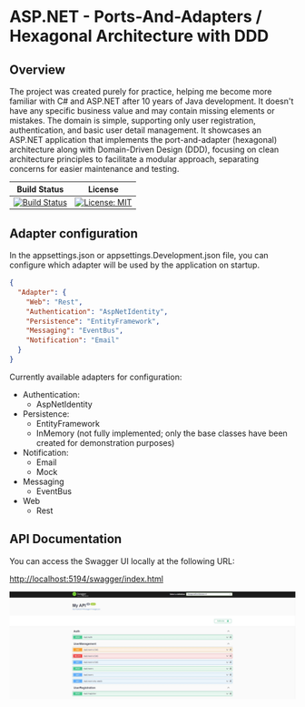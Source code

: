 # ASP.NET - Ports-And-Adapters / Hexagonal Architecture with DDD


## Overview
The project was created purely for practice, helping me become more familiar with C# and ASP.NET after 10 years of Java development. It doesn't have any specific business value and may contain missing elements or mistakes. The domain is simple, supporting only user registration, authentication, and basic user detail management. It showcases an ASP.NET application that implements the port-and-adapter (hexagonal) architecture along with Domain-Driven Design (DDD), focusing on clean architecture principles to facilitate a modular approach, separating concerns for easier maintenance and testing.

|Build Status|License|
|------------|-------|
|[![Build Status](https://img.shields.io/github/actions/workflow/status/hirannor/hexagonal-architecture-asp-net-core/.github/workflows/dotnet.yml)]([https://github.com/hirannor/springboot-hexagonal-ddd/actions/workflows/maven.yml](https://github.com/hirannor/hexagonal-architecture-asp-net-core/blob/main/.github/workflows/dotnet.yml))|[![License: MIT](https://img.shields.io/badge/License-MIT-yellow.svg)](https://opensource.org/licenses/MIT)|


## Adapter configuration

In the appsettings.json or appsettings.Development.json file, you can configure which adapter will be used by the application on startup.

```JSON
{
  "Adapter": {
    "Web": "Rest",
    "Authentication": "AspNetIdentity",
    "Persistence": "EntityFramework",
    "Messaging": "EventBus",
    "Notification": "Email"
  }
}
```

Currently available adapters for configuration:
- Authentication:
  - AspNetIdentity
- Persistence:
  - EntityFramework
  - InMemory (not fully implemented; only the base classes have been created for demonstration purposes)
- Notification:
  - Email
  - Mock
- Messaging
  - EventBus
- Web
  - Rest 

## API Documentation
You can access the Swagger UI locally at the following URL:

[http://localhost:5194/swagger/index.html](http://localhost:5194/swagger/index.html)


![Preview](Images/swagger-ui.jpg)